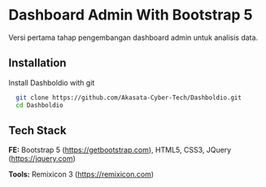 
# Dashboard Admin With Bootstrap 5

Versi pertama tahap pengembangan dashboard admin untuk analisis data.



## Installation

Install Dashboldio with git

```bash
  git clone https://github.com/Akasata-Cyber-Tech/Dashboldio.git
  cd Dashboldio
```

    
## Tech Stack

**FE:** Bootstrap 5 (https://getbootstrap.com), HTML5, CSS3, JQuery (https://jquery.com)

**Tools:** Remixicon 3 (https://remixicon.com)

